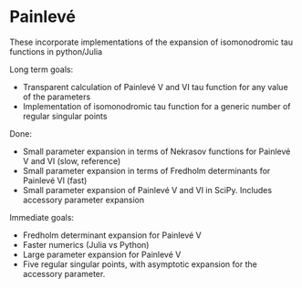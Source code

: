 # Painlevé

These incorporate implementations of the expansion of isomonodromic tau functions in python/Julia

Long term goals: 
- Transparent calculation of Painlevé V and VI tau function for any value of the parameters
- Implementation of isomonodromic tau function for a generic number of regular singular points

Done:
- Small parameter expansion in terms of Nekrasov functions for Painlevé V and VI (slow, reference)
- Small parameter expansion in terms of Fredholm determinants for Painlevé VI (fast)
- Small parameter expansion of Painlevé V and VI in SciPy. Includes accessory parameter expansion

Immediate goals:
- Fredholm determinant expansion for Painlevé V
- Faster numerics (Julia vs Python)
- Large parameter expansion for Painlevé V
- Five regular singular points, with asymptotic expansion for the accessory parameter.
